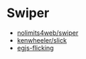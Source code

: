 # Swiper

- [nolimits4web/swiper](https://github.com/nolimits4web/swiper)
- [kenwheeler/slick](https://github.com/kenwheeler/slick)
- [egjs-flicking](https://github.com/naver/egjs-flicking)
